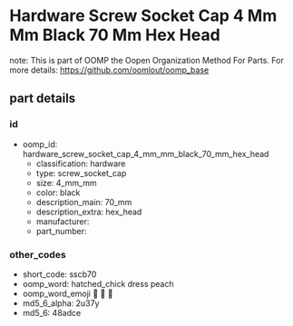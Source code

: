# Hardware Screw Socket Cap 4 Mm Mm Black 70 Mm Hex Head  

note: This is part of OOMP the Oopen Organization Method For Parts. For more details: https://github.com/oomlout/oomp_base

##  part details





### id
* oomp_id: hardware_screw_socket_cap_4_mm_mm_black_70_mm_hex_head
  * classification: hardware
  * type: screw_socket_cap
  * size: 4_mm_mm
  * color: black
  * description_main: 70_mm
  * description_extra: hex_head
  * manufacturer: 
  * part_number: 

### other_codes
* short_code: sscb70
* oomp_word: hatched_chick dress peach
* oomp_word_emoji :hatched_chick: :dress: :peach:
* md5_6_alpha: 2u37y
* md5_6: 48adce